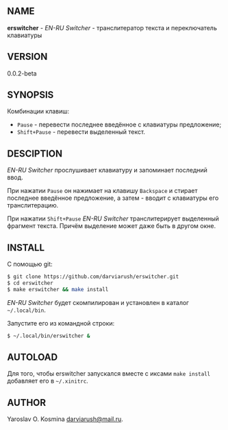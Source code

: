 ## NAME

**erswitcher** - _EN-RU Switcher_ - транслитератор текста и переключатель клавиатуры

## VERSION

0.0.2-beta

## SYNOPSIS

Комбинации клавиш:

* `Pause` - перевести последнее введённое с клавиатуры предложение;
* `Shift+Pause` - перевести выделенный текст.

## DESCIPTION

_EN-RU Switcher_ прослушивает клавиатуру и запоминает последний ввод.

При нажатии `Pause` он нажимает на клавишу `Backspace` и стирает последнее введённое предложение, а затем - вводит с клавиатуры его транслитерацию.

При нажатии `Shift+Pause` _EN-RU Switcher_ транслитерирует выделенный фрагмент текста. Причём выделение может даже быть в другом окне.

## INSTALL

С помощью git:

```sh
$ git clone https://github.com/darviarush/erswitcher.git
$ cd erswitcher
$ make erswitcher && make install
```

_EN-RU Switcher_ будет скомпилирован и установлен в каталог `~/.local/bin`.

Запустите его из командной строки:

```sh
$ ~/.local/bin/erswitcher &
```

## AUTOLOAD

Для того, чтобы erswitcher запускался вместе с иксами `make install` добавляет его в `~/.xinitrc`.

## AUTHOR

Yaroslav O. Kosmina <darviarush@mail.ru>.
